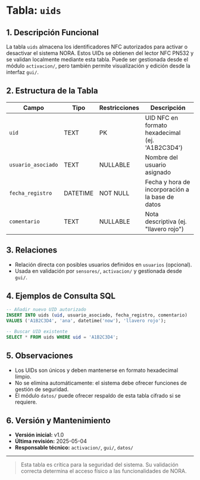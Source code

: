 # Tabla: `uids`

## 1. Descripción Funcional

La tabla `uids` almacena los identificadores NFC autorizados para activar o desactivar el sistema NORA. Estos UIDs se obtienen del lector NFC PN532 y se validan localmente mediante esta tabla. Puede ser gestionada desde el módulo `activacion/`, pero también permite visualización y edición desde la interfaz `gui/`.

## 2. Estructura de la Tabla

| Campo              | Tipo     | Restricciones | Descripción                                      |
| ------------------ | -------- | ------------- | ------------------------------------------------ |
| `uid`              | TEXT     | PK            | UID NFC en formato hexadecimal (ej. 'A1B2C3D4')  |
| `usuario_asociado` | TEXT     | NULLABLE      | Nombre del usuario asignado                      |
| `fecha_registro`   | DATETIME | NOT NULL      | Fecha y hora de incorporación a la base de datos |
| `comentario`       | TEXT     | NULLABLE      | Nota descriptiva (ej. "llavero rojo")            |

## 3. Relaciones

* Relación directa con posibles usuarios definidos en `usuarios` (opcional).
* Usada en validación por `sensores/`, `activacion/` y gestionada desde `gui/`.

## 4. Ejemplos de Consulta SQL

```sql
-- Añadir nuevo UID autorizado
INSERT INTO uids (uid, usuario_asociado, fecha_registro, comentario)
VALUES ('A1B2C3D4', 'ana', datetime('now'), 'llavero rojo');

-- Buscar UID existente
SELECT * FROM uids WHERE uid = 'A1B2C3D4';
```

## 5. Observaciones

* Los UIDs son únicos y deben mantenerse en formato hexadecimal limpio.
* No se elimina automáticamente: el sistema debe ofrecer funciones de gestión de seguridad.
* El módulo `datos/` puede ofrecer respaldo de esta tabla cifrado si se requiere.

## 6. Versión y Mantenimiento

* **Versión inicial:** v1.0
* **Última revisión:** 2025-05-04
* **Responsable técnico:** `activacion/`, `gui/`, `datos/`

---

> Esta tabla es crítica para la seguridad del sistema. Su validación correcta determina el acceso físico a las funcionalidades de NORA.
